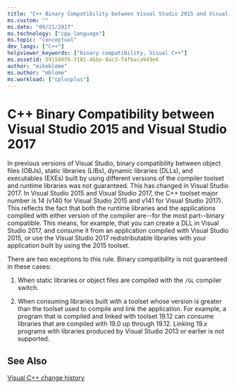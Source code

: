 ```yaml
---
title: "C++ Binary Compatibility between Visual Studio 2015 and Visual Studio 2017 | Microsoft Docs"
ms.custom: ""
ms.date: "09/21/2017"
ms.technology: ["cpp-language"]
ms.topic: "conceptual"
dev_langs: ["C++"]
helpviewer_keywords: ["binary compatibility, Visual C++"]
ms.assetid: 591580f6-3181-4bbe-8ac3-f4fbaca949e6
author: "mikeblome"
ms.author: "mblome"
ms.workload: ["cplusplus"]
---
```

# C++ Binary Compatibility between Visual Studio 2015 and Visual Studio 2017

In previous versions of Visual Studio, binary compatibility between object files (OBJs), static libraries (LIBs), dynamic libraries (DLLs), and executables (EXEs) built by using different versions of the compiler toolset and runtime libraries was not guaranteed. This has changed in Visual Studio 2017. In Visual Studio 2015 and Visual Studio 2017, the C++ toolset major number is 14 (v140 for Visual Studio 2015 and v141 for Visual Studio 2017). This reflects the fact that both the runtime libraries and the applications compiled with either version of the compiler are--for the most part--binary compatible. This means, for example, that you can create a DLL in Visual Studio 2017, and consume it from an application compiled with Visual Studio 2015, or use the Visual Studio 2017 redistributable libraries with your application built by using the 2015 toolset.  

There are two exceptions to this rule. Binary compatibility is not guaranteed in these cases:  

1. When static libraries or object files are compiled with the `/GL` compiler switch.  

2. When consuming libraries built with a toolset whose version is greater than the toolset used to compile and link the application. For example, a program that is compiled and linked with toolset 19.12 can consume libraries that are compiled with 19.0 up through 19.12. Linking 19.x programs with libraries produced by Visual Studio 2013 or earlier is not supported.

## See Also  

[Visual C++ change history](..\porting\visual-cpp-change-history-2003-2015.md)